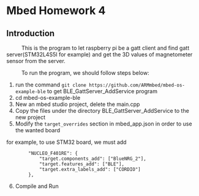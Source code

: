# Mbed Homework 4

## Introduction

&nbsp;&nbsp;&nbsp;&nbsp;&nbsp;&nbsp;&nbsp;&nbsp;&nbsp;
This is the program to let raspberry pi be a gatt client and find gatt server(STM32L4S5I for example) and get the 3D values of magnetometer sensor from the server.

&nbsp;&nbsp;&nbsp;&nbsp;&nbsp;&nbsp;&nbsp;&nbsp;&nbsp;
To run the program, we should follow steps below:
1. run the command ```git clone https://github.com/ARMmbed/mbed-os-example-ble``` to get BLE_GattServer_AddService program
2. cd mbed-os-example-ble
3. New an mbed studio project, delete the main.cpp
4. Copy the files under the directory BLE_GattServer_AddService to the new project
5. Modify the ```target_overrides``` section in mbed_app.json in order to use the wanted board

for example, to use STM32 board, we must add 
```
        "NUCLEO_F401RE": {
            "target.components_add": ["BlueNRG_2"],
            "target.features_add": ["BLE"],
            "target.extra_labels_add": ["CORDIO"]
        },
```

6. Compile and Run




